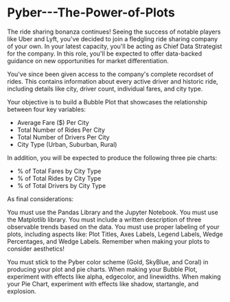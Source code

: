 # Pyber---The-Power-of-Plots

The ride sharing bonanza continues! Seeing the success of notable players like Uber and Lyft, you've decided to join a fledgling ride sharing company of your own. In your latest capacity, you'll be acting as Chief Data Strategist for the company. In this role, you'll be expected to offer data-backed guidance on new opportunities for market differentiation.

You've since been given access to the company's complete recordset of rides. This contains information about every active driver and historic ride, including details like city, driver count, individual fares, and city type.

Your objective is to build a Bubble Plot that showcases the relationship between four key variables:


  * Average Fare ($) Per City
  * Total Number of Rides Per City
  * Total Number of Drivers Per City
  * City Type (Urban, Suburban, Rural)


In addition, you will be expected to produce the following three pie charts:


  * % of Total Fares by City Type
  * % of Total Rides by City Type
  * % of Total Drivers by City Type


As final considerations:


You must use the Pandas Library and the Jupyter Notebook.
You must use the Matplotlib library.
You must include a written description of three observable trends based on the data.
You must use proper labeling of your plots, including aspects like: Plot Titles, Axes Labels, Legend Labels, Wedge Percentages, and Wedge Labels.
Remember when making your plots to consider aesthetics!


You must stick to the Pyber color scheme (Gold, SkyBlue, and Coral) in producing your plot and pie charts.
When making your Bubble Plot, experiment with effects like alpha, edgecolor, and linewidths.
When making your Pie Chart, experiment with effects like shadow, startangle, and explosion.



